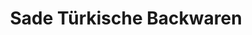 ---
title: "Sade Türkische Backwaren"
url: /bad-saeckingen/sade-tuerkische-backwaren/
shop: Bäckerei
---